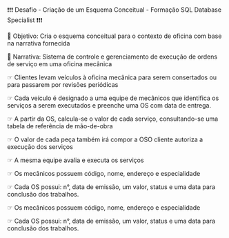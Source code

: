 ❗❗❗ Desafio - Criação de um Esquema Conceitual - Formação SQL Database Specialist ❗❗❗

📌 Objetivo:
Cria o esquema conceitual para o contexto de oficina com base na narrativa fornecida

📝 Narrativa:
Sistema de controle e gerenciamento de execução de ordens de serviço em uma oficina mecânica

☞ Clientes levam veículos à oficina mecânica para serem consertados ou para passarem por revisões  periódicas

☞ Cada veículo é designado a uma equipe de mecânicos que identifica os serviços a serem executados e preenche uma OS com data de entrega.

☞ A partir da OS, calcula-se o valor de cada serviço, consultando-se uma tabela de referência de mão-de-obra

☞ O valor de cada peça também irá compor a OSO cliente autoriza a execução dos serviços

☞ A mesma equipe avalia e executa os serviços

☞ Os mecânicos possuem código, nome, endereço e especialidade

☞ Cada OS possui: n°, data de emissão, um valor, status e uma data para conclusão dos trabalhos.

☞ Os mecânicos possuem código, nome, endereço e especialidade

☞ Cada OS possui: n°, data de emissão, um valor, status e uma data para conclusão dos trabalhos.

